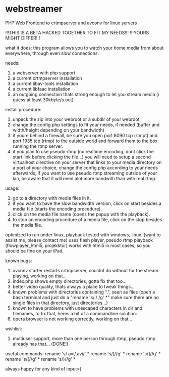 webstreamer
===========

PHP Web Frontend to crtmpserver and avconv for linux servers

!!!THIS IS A BETA HACKED TOGETHER TO FIT MY NEEDS!!!
!!!YOURS MIGHT DIFFER!!!

what it does:
this program allows you to watch your home media from about everywhere, through even slow connections.

needs:
1. a webserver with php support
2. a current crtmpserver installation
3. a current libav-tools installation
5. a current libfaac installation
6. an outgoing connection thats strong enough to let you stream media (i guess at least 30kbyte/s out)

install procedure:
1. unpack the zip into your webroot or a subdir of your webroot
2. change the config.php settings to fit your needs, if needed (buffer and width/height depending on your bandwidth)
3. if youre behind a firewall, be sure you open port 8090 tcp (rtmpt) and port 1935 tcp (rtmp) 
to the outside world and forward them to the box running the rtmp server.
4. if you plan to use pseudo rtmp (no realtime encoding, dont click the start link before clicking the file...)
you will need to setup a second virtualhost directive on your server that links to your media directory on a port
of your choice, change the config.php according to your needs afterwards, if you want to use pseudo rtmp streaming
outside of your lan, be aware that it will need alot more bandwith than with real rtmp.

usage:
1. go to a directory with media files in it.
2. if you want to have the slow bandwidth version, click on start besides a media file (starts the encoding procedure).
3. click on the media file name (opens the popup with the playback).
4. to stop an encoding procedure of a media file, click on the stop besides the media file.

optimized to run under linux, playback tested with windows, linux. (want to assist me, please contact me)
uses flash player, pseudo rtmp playback (flowplayer_html5, projekktor) works with html5 in most cases,
so you should be fine on your iPad.

known bugs:
1. avconv starter restarts crtmpserver, couldnt do without for the stream playing, working on that...
2. index.php shows empty directories, gotta fix that too...
3. better video quality, thats always a place to tweak things...
4. known problems with directories containing ".", seen as files (open a bash terminal and just do a "rename 's/\./ /g' *"
make sure there are no single files in that directory, just directories...)
5. known to have problems with unescaped characters in dir and filenames, to fix that, heres a bit of a commandline solution:
6. opera browser is not working correctly, working on that...

wishlist:
1. multiuser support, more than one person through rtmp, pseudo rtmp already has that... (DONE!)

useful commands:
rename 's/ avi/.avi/' *
rename 's/\[//g' *
rename 's/\]//g' *
rename 's/\(//g' *
rename 's/\)//g' *

always happy for any kind of input=)